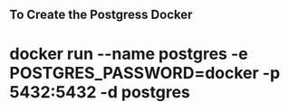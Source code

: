 ## To Create the Postgress Docker ##
# docker run --name postgres -e POSTGRES_PASSWORD=docker -p 5432:5432 -d postgres #
